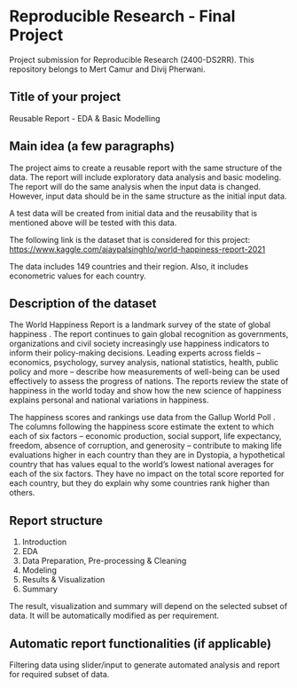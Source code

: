 # Reproducible Research - Final Project 

Project submission for Reproducible Research (2400-DS2RR). This repository belongs to Mert Camur and Divij Pherwani. 

## Title of your project

Reusable Report - EDA & Basic Modelling

## Main idea (a few paragraphs)

The project aims to create a reusable report with the same structure of the data. The report will include exploratory data analysis and basic modeling. The report will do the same analysis when the input data is changed. However, input data should be in the same structure as the initial input data.

A test data will be created from initial data and the reusability that is mentioned above will be tested with this data.

The following link is the dataset that is considered for this project: https://www.kaggle.com/ajaypalsinghlo/world-happiness-report-2021

The data includes 149 countries and their region. Also, it includes econometric values for each country.

## Description of the dataset

The World Happiness Report is a landmark survey of the state of global happiness . The report continues to gain global recognition as governments, organizations and civil society increasingly use happiness indicators to inform their policy-making decisions. Leading experts across fields – economics, psychology, survey analysis, national statistics, health, public policy and more – describe how measurements of well-being can be used effectively to assess the progress of nations. The reports review the state of happiness in the world today and show how the new science of happiness explains personal and national variations in happiness.

The happiness scores and rankings use data from the Gallup World Poll . The columns following the happiness score estimate the extent to which each of six factors – economic production, social support, life expectancy, freedom, absence of corruption, and generosity – contribute to making life evaluations higher in each country than they are in Dystopia, a hypothetical country that has values equal to the world’s lowest national averages for each of the six factors. They have no impact on the total score reported for each country, but they do explain why some countries rank higher than others.

## Report structure

1. Introduction
2. EDA
3. Data Preparation, Pre-processing & Cleaning
4. Modeling 
5. Results & Visualization
6. Summary

The result, visualization and summary will depend on the selected subset of data. It will be automatically modified as per requirement. 

## Automatic report functionalities (if applicable)

Filtering data using slider/input to generate automated analysis and report for required subset of data. 

